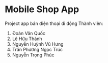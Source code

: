 # Mobile Shop App

Project app bán điện thoại di động
Thành viên: 
1. Đoàn Văn Quốc
2. Lê Hữu Thành
3. Nguyễn Huỳnh Vũ Hưng
4. Trần Phương Ngọc Trúc
5. Nguyễn Trọng Phúc
